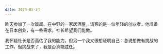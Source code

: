 ```yaml
---
date: 2024-05-24
---
```

昨天参加了一次饭局。在中野的一家居酒屋。请客的是一位年轻的创业者。他准备在日本创业，有一些需求。社长希望我们能做。

我怀疑社长是否高估了我的能力。但另一个我又很想证明自己：总说想做有挑战的工作，但挑战来了，我是否真能胜任。